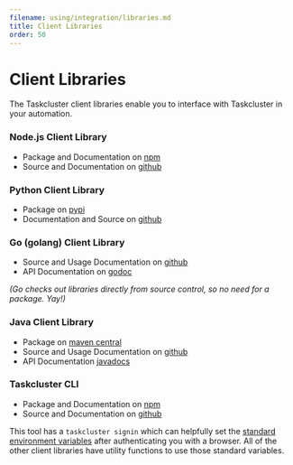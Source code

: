 ```yaml
---
filename: using/integration/libraries.md
title: Client Libraries
order: 50
---
```


# Client Libraries

The Taskcluster client libraries enable you to interface with Taskcluster in your automation.

### Node.js Client Library

* Package and Documentation on [npm](https://www.npmjs.com/package/taskcluster-client)
* Source and Documentation on [github](https://github.com/taskcluster/taskcluster-client)

### Python Client Library

* Package on [pypi](https://pypi.python.org/pypi/taskcluster)
* Documentation and Source on [github](https://github.com/taskcluster/taskcluster-client.py)

### Go (golang) Client Library

* Source and Usage Documentation on [github](http://taskcluster.github.io/taskcluster-client-go)
* API Documentation on [godoc](https://godoc.org/github.com/taskcluster/taskcluster-client-go)

_(Go checks out libraries directly from source control, so no need for a package. Yay!)_

### Java Client Library

* Package on [maven central](http://search.maven.org/#search|gav|1|g%3A%22org.mozilla.taskcluster%22%20AND%20a%3A%22taskcluster-client%22)
* Source and Usage Documentation on [github](http://taskcluster.github.io/taskcluster-client-java)
* API Documentation [javadocs](http://taskcluster.github.io/taskcluster-client-java/apidocs/)

### Taskcluster CLI

* Package and Documentation on [npm](https://www.npmjs.com/package/taskcluster-cli)
* Source and Documentation on [github](https://github.com/taskcluster/taskcluster-cli)

This tool has a `taskcluster signin` which can helpfully set the [standard environment variables](/docs/manual/design/env-vars) after authenticating you with a browser.
All of the other client libraries have utility functions to use those standard variables.
